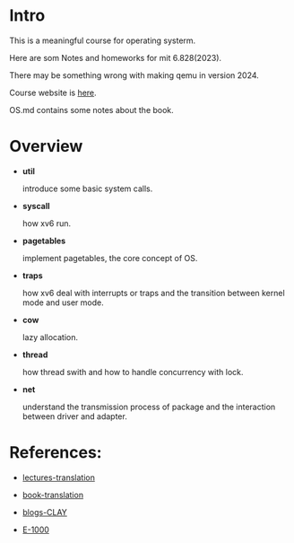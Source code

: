 # Intro
This is a meaningful course for operating systerm.

Here are som Notes and homeworks for mit 6.828(2023).

There may be something wrong with making qemu in version 2024.

Course website is [here](https://pdos.csail.mit.edu/6.828/2023/schedule.html).

OS.md contains some notes about the book.

# Overview
- **util**

    introduce some basic system calls.

- **syscall**

    how xv6 run.

- **pagetables**

    implement pagetables, the core concept of OS.

- **traps**

    how xv6 deal with interrupts or traps and the transition between kernel mode and user mode.

- **cow**

    lazy allocation.

- **thread**

    how thread swith and how to handle concurrency with lock.

- **net**

    understand the transmission process of package and the interaction between driver and adapter.

# References:

- [lectures-translation](https://github.com/huihongxiao/MIT6.S081)

- [book-translation](https://th0ar.gitbooks.io/xv6-chinese/content/)

- [blogs-CLAY](https://zhuanlan.zhihu.com/p/668635247)

- [E-1000](https://pdos.csail.mit.edu/6.828/2023/readings/8254x_GBe_SDM.pdf)